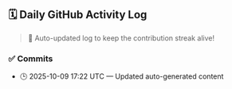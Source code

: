 ## 🗓️ Daily GitHub Activity Log

> 🤖 Auto-updated log to keep the contribution streak alive!

### ✅ Commits

- 🕒 2025-10-09 17:22 UTC — Updated auto-generated content

